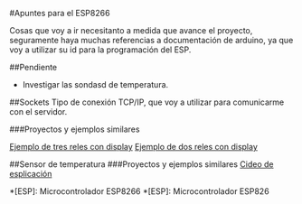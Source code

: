 #Apuntes para el ESP8266

Cosas que voy a ir necesitanto a medida que avance el proyecto, seguramente haya muchas referencias a documentación de arduino, ya que voy a utilizar su id para la programación del ESP.

##Pendiente
- Investigar las sondasd de temperatura.


##Sockets
Tipo de conexión TCP/IP, que voy a utilizar para comunicarme con el servidor.

###Proyectos y ejemplos similares

[Ejemplo de tres reles con display](http://androidcontrol.blogspot.com.es/2016/05/esp8266-wifi-control-relay.html)
[Ejemplo de dos reles con display](http://androidcontrol.blogspot.com.es/2016/05/esp8266-iot-thingspeak-control-relay.html)

##Sensor de temperatura
###Proyectos y ejemplos similares
[Cideo de esplicación](https://www.youtube.com/watch?v=5VkOC7NxRlE&t=610s)


*[ESP]: Microcontrolador ESP8266
*[ESP]: Microcontrolador ESP826
